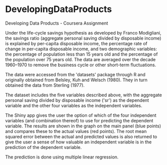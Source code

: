 # DevelopingDataProducts
Developing Data Products - Coursera Assignment

Under the life-cycle savings hypothesis as developed by Franco Modigliani, the savings ratio (aggregate personal
saving divided by disposable income) is explained by per-capita disposable income, the percentage rate of change in
per-capita disposable income, and two demographic variables: the percentage of population less than 15 years old and
the percentage of the population over 75 years old. The data are averaged over the decade 1960–1970 to remove the business
cycle or other short-term fluctuations.

The data were accessed from the 'datasets' package through R and originally obtained from Belsley, Kuh and Welsch (1980).
They in turn obtained the data from Sterling (1977).

The dataset includes the five variables described above, with the aggregate personal saving divided by disposable income
('sr') as the dependent variable and the other four variables as the independent variables.

The Shiny app gives the user the option of which of the four independent variables (and combination thereof) to use for 
predicting the dependent variable. The results are shown in the graph on the main panel (blue points) and compares these
to the actual values (red points). The root mean squared error between the actual and predicted values is also returned
to give the user a sense of how valuable an independent variable is in the prediction of the dependent variable.

The prediction is done using multiple linear regression.
